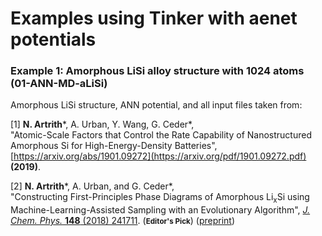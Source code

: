 Examples using Tinker with aenet potentials
===========================================

### Example 1: Amorphous LiSi alloy structure with 1024 atoms (01-ANN-MD-aLiSi)

Amorphous LiSi structure, ANN potential, and all input files taken from:

[1] **N. Artrith**\*, A. Urban, Y. Wang, G. Ceder\*,<br/>
"Atomic-Scale Factors that Control the Rate Capability of Nanostructured
Amorphous Si for High-Energy-Density Batteries",
[https://arxiv.org/abs/1901.09272](https://arxiv.org/pdf/1901.09272.pdf) **(2019)**.

[2] **N. Artrith**\*, A. Urban, and G. Ceder\*,<br/>
"Constructing First-Principles Phase Diagrams of Amorphous Li<sub>x</sub>Si using
Machine-Learning-Assisted Sampling with an Evolutionary Algorithm",
[*J. Chem. Phys.* **148** (2018) 241711](https://doi.org/10.1063/1.5017661). (<small>**Editor's Pick**</small>)
([preprint](https://arxiv.org/abs/1802.03548))
